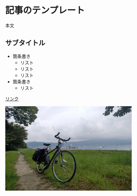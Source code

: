 # 記事のテンプレート

本文

## サブタイトル

- 箇条書き
  - リスト
  - リスト
  - リスト
- 箇条書き
  - リスト

[リンク](https://github.com/yuukitoriyama)

<img src="./sample.jpg" width="400px">
